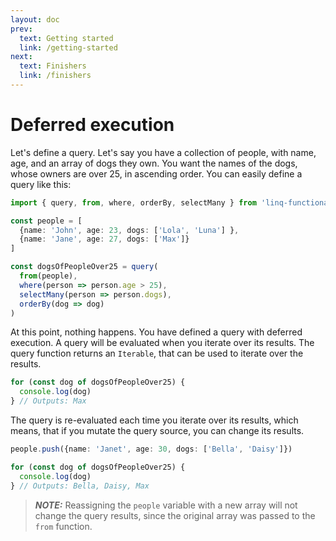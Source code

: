 ```yaml
---
layout: doc
prev:
  text: Getting started
  link: /getting-started
next:
  text: Finishers
  link: /finishers
---
```


# Deferred execution

Let's define a query. Let's say you have a collection of people, with name, age, and an array of dogs they own. You want the names of the dogs, whose owners are over 25, in ascending order. You can easily define a query like this:

```ts
import { query, from, where, orderBy, selectMany } from 'linq-functional'

const people = [
  {name: 'John', age: 23, dogs: ['Lola', 'Luna'] },
  {name: 'Jane', age: 27, dogs: ['Max']}
]

const dogsOfPeopleOver25 = query(
  from(people),
  where(person => person.age > 25),
  selectMany(person => person.dogs),
  orderBy(dog => dog)
)
```

At this point, nothing happens. You have defined a query with deferred execution. A query will be evaluated when you iterate over its results. The query function returns an `Iterable`, that can be used to iterate over the results.

```ts
for (const dog of dogsOfPeopleOver25) {
  console.log(dog)
} // Outputs: Max
```

The query is re-evaluated each time you iterate over its results, which means, that if you mutate the query source, you can change its results.

```ts
people.push({name: 'Janet', age: 30, dogs: ['Bella', 'Daisy']})

for (const dog of dogsOfPeopleOver25) {
  console.log(dog)
} // Outputs: Bella, Daisy, Max
```

> **_NOTE:_** Reassigning the `people` variable with a new array will not change the query results, since the original array was passed to the `from` function.
